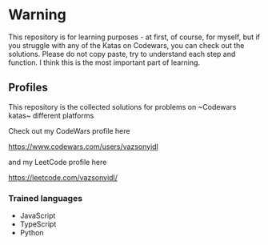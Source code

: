 # Warning

This repository is for learning purposes - at first, of course, for myself, but if you struggle with any of the Katas on Codewars, you can check out the solutions.
Please do not copy paste, try to understand each step and function. I think this is the most important part of learning.

## Profiles

This repository is the collected solutions for problems on ~Codewars katas~ different platforms

Check out my CodeWars profile here

https://www.codewars.com/users/vazsonyidl

and my LeetCode profile here

https://leetcode.com/vazsonyidl/

### Trained languages

- JavaScript
- TypeScript
- Python

